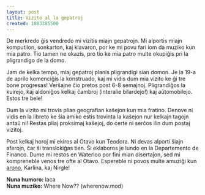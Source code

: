 ```yaml
---
layout: post
title: Vizito al la gepatroj
created: 1083385500
---
```

De merkredo ĝis vendredo mi vizitis miajn gepatrojn.  Mi alportis miajn komputilon, sonkarton, kaj klavaron, por ke mi povu fari iom da muziko kun mia patro.  Tio tamen ne okazis, pro tio ke mia patro multe okupiĝis pri la pligrandigo de la domo.

Jam de kelka tempo, miaj gepatroj planis pligrandigi sian domon.  Je la 19-a de aprilo komenciĝis la konstruado, kaj mi vidis dum mia vizito ke ĝi tre bone progresas!  Verŝajne ĉio pretos post 6-8 semajnoj.  Pligrandiĝos la kuirejo, kaj aldoniĝos kelkaj ĉambroj (interalie bilardejo!) kaj aŭtomobilejo.  Estos tre bele!

Dum la vizito mi trovis plian geografian kaŝejon kun mia fratino.  Denove ni vidis en la libreto ke ŝia amiko estis trovinta la kaŝejon nur kelkajn tagojn antaŭ ni!  Restas pliaj proksimaj kaŝejoj, do certe ni serĉos ilin dum postaj vizitoj.

Post kelkaj horoj mi ekiros al Otavo kun Teodora.  Ni devas alporti ŝiajn aferojn, ĉar ŝi translokiĝas tien.  Ŝi eklaboros je lundo en la Departemento de Financo.  Dume mi restos en Waterloo por fini mian disertaĵon, sed mi kompreneble venos tre ofte al Otavo.  Espereble ni povos multe amuziĝi kun [arono](https://arono.livejournal.com/), Karlina, kaj Nirgle!

**Nuna humoro:** laca  
**Nuna muziko:** Where Now?? (wherenow.mod)
